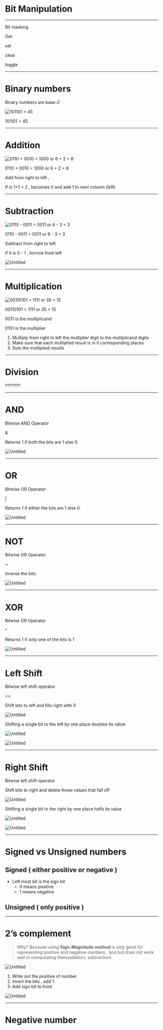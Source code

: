 # Bit Manipulation

---

Bit masking

Get

set

clear

toggle

---

# Binary numbers

Binary numbers are base-2

![101101 = 45](Untitled%206.png)

101101 = 45

---

# Addition

![0110 + 0010 = 1000 or 6 + 2 = 8](Untitled%207.png)

0110 + 0010 = 1000 or 6 + 2 = 8

Add from right to left ,

If is 1+1 = 2 , becomes 0 and add 1 to next column (left) 

---

# Subtraction

![0110 - 0011 = 0011 or 6 - 3 = 3](Untitled%208.png)

0110 - 0011 = 0011 or 6 - 3 = 3

Subtract from right to left

If it is 0 - 1 , borrow from left 

![Untitled](Untitled%209.png)

---

# Multiplication

![0011*0101 = 1111 or 3*5 = 15](Untitled%2010.png)

0011*0101 = 1111 or 3*5 = 15

0011 is the multiplicand 

0101 is the multiplier

1. Multiply from right to left the multiplier digit to the mulitplicand digits 
2. Make sure that each multiplied result is in it corresponding places 
3. Sum the multiplied results 

---

# Division

???????

---

# AND

Bitwise AND Operator 

&

Returns 1 if both the bits are 1 else 0.

![Untitled](Untitled%2011.png)

---

# OR

Bitwise OR Operator 

|

Returns 1 if either the bits are 1 else 0.

![Untitled](Untitled%2012.png)

---

# NOT

Bitwise OR Operator 

~

Inverse the bits

![Untitled](Untitled%2013.png)

---

# XOR

Bitwise OR Operator 

^

Returns 1 if only one of the bits is 1

![Untitled](Untitled%2014.png)

---

# Left Shift

Bitwise left shift operator

<<

Shift bits to left and fills right with 0

![Untitled](Untitled%2015.png)

Shifting a single bit to the left by one place doubles its value

![Untitled](Untitled%2016.png)

![Untitled](Untitled%2017.png)

---

# Right Shift

Bitwise left shift operator

>>

Shift bits to right and delete those values that fall off

![Untitled](Untitled%2018.png)

Shifting a single bit to the right by one place halfs its value 

![Untitled](Untitled%2019.png)

![Untitled](Untitled%2020.png)

---

# Signed vs Unsigned numbers

## Signed ( either positive or negative )

- Left most bit is the sign bit
    - 0 means positive
    - 1 means negative

## Unsigned ( only positive )

---

# 2’s complement

> Why?
 Because using **Sign-Magnitude method** is only good for representing positive and negative numbers , and but does not work well in computating them(addition, subtraction)
> 

![Untitled](Untitled%2021.png)

1. Write out the positive of number
2. Invert the bits , add 1 
3. Add sign bit to front

![Untitled](Untitled%2022.png)

---

# Negative number
